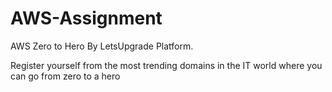 # AWS-Assignment
AWS Zero to Hero 
By LetsUpgrade Platform.

Register yourself from the most trending domains in the IT world where you can go from zero to a hero
